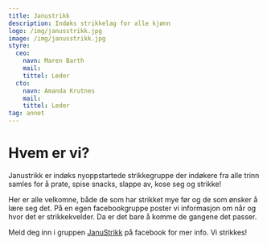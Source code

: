 ```yaml
---
title: Janustrikk
description: Indøks strikkelag for alle kjønn
logo: /img/janusstrikk.jpg
image: /img/janusstrikk.jpg
styre:
  ceo:
    navn: Maren Barth
    mail:
    tittel: Leder
  cto:
    navn: Amanda Krutnes
    mail:
    tittel: Leder
tag: annet
---
```


# Hvem er vi?

Janustrikk er indøks nyoppstartede strikkegruppe der indøkere fra alle trinn samles for å prate, spise snacks, slappe av, kose seg og strikke!

Her er alle velkomne, både de som har strikket mye før og de som ønsker å lære seg det. På en egen facebookgruppe poster vi informasjon om når og hvor det er strikkekvelder. Da er det bare å komme de gangene det passer.

Meld deg inn i gruppen [JanuStrikk](https://www.facebook.com/groups/2106753982960466/) på facebook for mer info. Vi strikkes!
